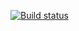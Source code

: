 [![Build status](https://ci.appveyor.com/api/projects/status/267mkyh6assto5i9?svg=true)](https://ci.appveyor.com/project/Timofeeva166/webinterface1)
